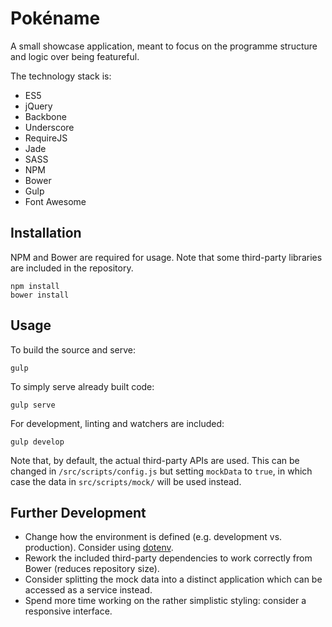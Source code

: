 # Pokéname

A small showcase application, meant to focus on the programme structure and logic over being featureful.

The technology stack is:

* ES5
* jQuery
* Backbone
* Underscore
* RequireJS
* Jade
* SASS
* NPM
* Bower
* Gulp
* Font Awesome

## Installation

NPM and Bower are required for usage. Note that some third-party libraries are included in the repository.

```
npm install
bower install
```

## Usage

To build the source and serve:

```
gulp
```

To simply serve already built code:

```
gulp serve
```

For development, linting and watchers are included:

```
gulp develop
```

Note that, by default, the actual third-party APIs are used. This can be changed in `/src/scripts/config.js` but setting `mockData` to `true`, in which case the data in `src/scripts/mock/` will be used instead.

## Further Development

* Change how the environment is defined (e.g. development vs. production). Consider using [dotenv](https://www.npmjs.com/package/dotenv).
* Rework the included third-party dependencies to work correctly from Bower (reduces repository size).
* Consider splitting the mock data into a distinct application which can be accessed as a service instead.
* Spend more time working on the rather simplistic styling: consider a responsive interface.
